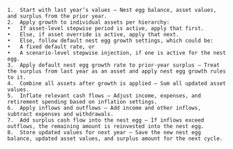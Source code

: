	1.	Start with last year’s values – Nest egg balance, asset values, and surplus from the prior year.
	2.	Apply growth to individual assets per hierarchy:
	•	If asset-level stepwise period is active, apply that first.
	•	Else, if asset override is active, apply that next.
	•	Else, follow default nest egg growth settings, which could be:
	•	A fixed default rate, or
	•	A scenario-level stepwise injection, if one is active for the nest egg.
	3.	Apply default nest egg growth rate to prior-year surplus – Treat the surplus from last year as an asset and apply nest egg growth rules to it.
	4.	Combine all assets after growth is applied – Sum all updated asset values.
	5.	Inflate relevant cash flows – Adjust income, expenses, and retirement spending based on inflation settings.
	6.	Apply inflows and outflows – Add income and other inflows, subtract expenses and withdrawals.
	7.	Add surplus cash flow into the nest egg – If inflows exceed outflows, the remaining amount is reinvested into the nest egg.
	8.	Store updated values for next year – Save the new nest egg balance, updated asset values, and surplus amount for the next cycle.
